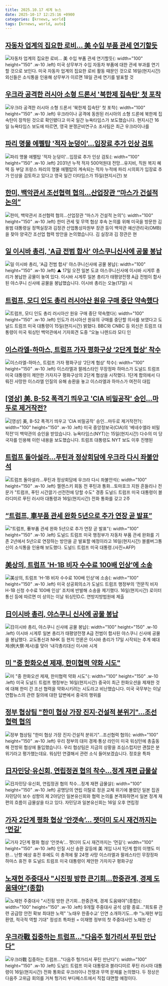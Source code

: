 ```yaml
---
title: 2025.10.17 세계 뉴스
date: 2025-10-17 12:25:16 +0900
categories: [krnews, world]
tags: [krnews, world, auto]
---
```

## [자동차 업계의 집요한 로비... 美 수입 부품 관세 연기할듯](https://n.news.naver.com/mnews/article/014/0005420654)

![자동차 업계의 집요한 로비... 美 수입 부품 관세 연기할듯](https://mimgnews.pstatic.net/image/origin/014/2025/10/17/5420654.jpg?type=nf220_150){: width="100" height="150" .w-10 .left}
미국 상무부가 수입 자동차 부품에 대한 관세 부과를 연기할 것으로 보인다. 미국 자동차 업계의 집요한 로비 활동 때문인 것으로 16일(현지시간) 외신들은 소식통을 인용해 상무부가 이르면 18일 관세 연기를 발표할 것

## [우크라 공격한 러시아 소형 드론서 '북한제 집속탄' 첫 포착](https://n.news.naver.com/mnews/article/214/0001455549)

![우크라 공격한 러시아 소형 드론서 '북한제 집속탄' 첫 포착](https://mimgnews.pstatic.net/image/origin/214/2025/10/17/1455549.jpg?type=nf220_150){: width="100" height="150" .w-10 .left}
우크라이나 공격에 동원된 러시아의 소형 드론에 북한제 집속탄이 장착된 것으로 확인됐다고 미국 일간 뉴욕타임스가 보도했습니다. 현지시간 16일 뉴욕타임스 보도에 따르면, 영국 분쟁군비연구소 조사팀은 최근 우크라이나를

## [파리 명물 에펠탑 '적자 눈덩이'…입장료 추가 인상 검토](https://n.news.naver.com/mnews/article/001/0015681772)

![파리 명물 에펠탑 '적자 눈덩이'…입장료 추가 인상 검토](https://mimgnews.pstatic.net/image/origin/001/2025/10/16/15681772.jpg?type=nf220_150){: width="100" height="150" .w-10 .left}
2031년 누적 적자 500억원대 전망…유지비, 직원 복지 혜택 등 부담 프랑스 파리의 명물 에펠탑의 계속되는 적자 누적에 파리 시의회가 입장료 추가 인상을 검토하고 있다고 영국 일간 더타임스가 15일(현지시간) 보

## [한미, 백악관서 조선협력 협의…산업장관 “마스가 건설적 논의”](https://n.news.naver.com/mnews/article/056/0012048474)

![한미, 백악관서 조선협력 협의…산업장관 “마스가 건설적 논의”](https://mimgnews.pstatic.net/image/origin/056/2025/10/17/12048474.jpg?type=nf220_150){: width="100" height="150" .w-10 .left}
한미 관세 및 무역 협상 후속 논의를 위해 미국을 방문한 김용범 대통령실 정책실장과 김정관 산업통상자원부 장관 등이 백악관 예산관리국(OMB)을 찾아 양국간 조선업 협력 방안을 논의했습니다. 김 실장과 김 장관은 현

## [일 이시바 총리, 'A급 전범 합사' 야스쿠니신사에 공물 봉납](https://n.news.naver.com/mnews/article/055/0001300525)

![일 이시바 총리, 'A급 전범 합사' 야스쿠니신사에 공물 봉납](https://mimgnews.pstatic.net/image/origin/055/2025/10/17/1300525.jpg?type=nf220_150){: width="100" height="150" .w-10 .left}
▲ 17일 오전 일본 도쿄 야스쿠니신사에 이시바 시게루 총리가 봉납한 공물이 놓여 있다. 이시바 시게루 일본 총리가 태평양전쟁 A급 전범이 합사된 야스쿠니 신사에 공물을 봉납했습니다. 이시바 총리는 오늘(17일) 시

## [트럼프, 모디 인도 총리 러시아산 원유 구매 중단 약속했다](https://n.news.naver.com/mnews/article/014/0005420254)

![트럼프, 모디 인도 총리 러시아산 원유 구매 중단 약속했다](https://mimgnews.pstatic.net/image/origin/014/2025/10/16/5420254.jpg?type=nf220_150){: width="100" height="150" .w-10 .left}
인도가 러시아산 원유의 구매를 중단할 의사를 보였다고 도널드 트럼프 미국 대통령이 15일(현지시간) 밝혔다. BBC와 CNBC 등 외신은 트럼프 대통령이 미국 워싱턴 백악관에서 기자회견 도중 “오늘 나렌드라 모디 인

## [이스라엘-하마스, 트럼프 가자 평화구상 ‘2단계 협상’ 착수](https://n.news.naver.com/mnews/article/018/0006139361)

![이스라엘-하마스, 트럼프 가자 평화구상 ‘2단계 협상’ 착수](https://mimgnews.pstatic.net/image/origin/018/2025/10/16/6139361.jpg?type=nf220_150){: width="100" height="150" .w-10 .left}
이스라엘과 팔레스타인 무장정파 하마스가 도널드 트럼프 미국 대통령이 제안한 가자지구 평화구상의 2단계 협상을 시작했다. 1단계 합의에서 다뤄진 사망한 이스라엘 인질의 유해 송환을 놓고 이스라엘과 하마스가 여전히 대립

## [[영상] 美, B-52 폭격기 띄우고 'CIA 비밀공작' 승인…마두로 제거작전?](https://n.news.naver.com/mnews/article/001/0015683079)

![[영상] 美, B-52 폭격기 띄우고 'CIA 비밀공작' 승인…마두로 제거작전?](https://mimgnews.pstatic.net/image/origin/001/2025/10/16/15683079.jpg?type=nf220_150){: width="100" height="150" .w-10 .left}
미국 중앙정보국(CIA)의 '베네수엘라 비밀작전'이 백악관의 승인을 받았습니다. 뉴욕타임스(NYT)는 15일(현지시간) 다수의 미 당국자를 인용해 이런 내용을 보도했습니다. 트럼프 대통령도 NYT 보도 이후 진행된

## [트럼프 돌아설라…푸틴과 정상회담에 우크라 다시 좌불안석](https://n.news.naver.com/mnews/article/001/0015683951)

![트럼프 돌아설라…푸틴과 정상회담에 우크라 다시 좌불안석](https://mimgnews.pstatic.net/image/origin/001/2025/10/17/15683951.jpg?type=nf220_150){: width="100" height="150" .w-10 .left}
젤렌스키 회동 전 푸틴과 통화…토마호크 지원 흔들리나 전문가 "트럼프, 푸틴 시간끌기·선전전에 당할 수도" 경종 도널드 트럼프 미국 대통령이 블라디미르 푸틴 러시아 대통령과 16일(현지시간) 전화 통화를 갖고 2주

## [“트럼프, 車부품 관세 완화 5년으로 추가 연장 곧 발표”](https://n.news.naver.com/mnews/article/018/0006140001)

![“트럼프, 車부품 관세 완화 5년으로 추가 연장 곧 발표”](https://mimgnews.pstatic.net/image/origin/018/2025/10/17/6140001.jpg?type=nf220_150){: width="100" height="150" .w-10 .left}
도널드 트럼프 미국 행정부가 자동차 부품 관세 완화를 기존 2년에서 5년으로 연장하는 방안을 곧 발표할 예정이라고 16일(현지시간) 블룸버그통신이 소식통을 인용해 보도했다. 도널드 트럼프 미국 대통령.(사진=AFP)

## [美상의, 트럼프 'H-1B 비자 수수료 100배 인상’에 소송](https://n.news.naver.com/mnews/article/018/0006139948)

![美상의, 트럼프 'H-1B 비자 수수료 100배 인상’에 소송](https://mimgnews.pstatic.net/image/origin/018/2025/10/17/6139948.jpg?type=nf220_150){: width="100" height="150" .w-10 .left}
미국 상공회의소가 도널드 트럼프 행정부의 ‘전문직 비자 H-1B 신청 수수료 100배 인상’ 조치에 반발해 소송을 제기했다. 16일(현지시간) 로이터통신 등에 따르면 미 상의는 이날 워싱턴D.C. 연방지방법원에 제출

## [日이시바 총리, 야스쿠니 신사에 공물 봉납](https://n.news.naver.com/mnews/article/005/0001808365)

![日이시바 총리, 야스쿠니 신사에 공물 봉납](https://mimgnews.pstatic.net/image/origin/005/2025/10/17/1808365.jpg?type=nf220_150){: width="100" height="150" .w-10 .left}
이시바 시게루 일본 총리가 태평양전쟁 A급 전범이 합사된 야스쿠니 신사에 공물을 봉납했다. 교도통신과 NHK 등 현지 언론은 이시바 총리가 17일 시작되는 추계 예대제(例大祭·제사)를 맞아 ‘내각총리대신 이시바 시게

## [미 "중 한화오션 제재, 한미협력 약화 시도"](https://n.news.naver.com/mnews/article/422/0000791758)

![미 "중 한화오션 제재, 한미협력 약화 시도"](https://mimgnews.pstatic.net/image/origin/422/2025/10/17/791758.jpg?type=nf220_150){: width="100" height="150" .w-10 .left}
미국 도널드 트럼프 행정부는 16일(현지시간) 중국이 최근 한화오션을 제재한 것에 대해 한미 간 조선 협력을 약화시키려는 시도라고 비난했습니다. 미국 국무부는 이날 연합뉴스의 관련 질의에 대한 답변에서 중국의 행위를

## [정부 협상팀 "한미 협상 가장 진지·건설적 분위기"…조선협력 협의](https://n.news.naver.com/mnews/article/422/0000791737)

![정부 협상팀 "한미 협상 가장 진지·건설적 분위기"…조선협력 협의](https://mimgnews.pstatic.net/image/origin/422/2025/10/17/791737.jpg?type=nf220_150){: width="100" height="150" .w-10 .left}
우리 정부의 대미 경제·통상 라인이 미국 워싱턴에 총출동해 전방위 협상에 돌입했습니다. 우리 협상팀은 지금의 상황을 조심스럽지만 괜찮은 분위기라고 평가했는데요. 워싱턴 연결해서 관련 소식 들어보겠습니다. 정호윤 특파

## [日자민당·유신회, 연립정권 협의 착수…정계 재편 급물살](https://n.news.naver.com/mnews/article/003/0013539468)

![日자민당·유신회, 연립정권 협의 착수…정계 재편 급물살](https://mimgnews.pstatic.net/image/origin/003/2025/10/16/13539468.jpg?type=nf220_150){: width="100" height="150" .w-10 .left}
공명당의 연립 이탈로 정권 교체 위기에 몰렸던 일본 집권 자민당이 보수 성향의 제 2야당인 일본유신회와 협력 논의를 본격화하면서 일본 정계 재편의 흐름이 급물살을 타고 있다. 자민당과 일본유신회는 16일 오후 연립정

## [가자 2단계 평화 협상 ‘안갯속’… 잿더미 도시 재건까지는 ‘먼길’](https://n.news.naver.com/mnews/article/022/0004075559)

![가자 2단계 평화 협상 ‘안갯속’… 잿더미 도시 재건까지는 ‘먼길’](https://mimgnews.pstatic.net/image/origin/022/2025/10/16/4075559.jpg?type=nf220_150){: width="100" height="150" .w-10 .left}
인질 시신 송환 갈등에 美 개입 나서 1단계 합의 이행도 미완… 난항 예상 휴전 후에도 이 총격에 팔 24명 사망 이스라엘과 팔레스타인 무장정파 하마스 휴전 후 도널드 트럼프 미국 대통령이 제안한 가자지구 평화구상

## [노재헌 주중대사 "시진핑 방한 큰기회…한중관계, 경제 도움돼야"(종합)](https://n.news.naver.com/mnews/article/001/0015683163)

![노재헌 주중대사 "시진핑 방한 큰기회…한중관계, 경제 도움돼야"(종합)](https://mimgnews.pstatic.net/image/origin/001/2025/10/16/15683163.jpg?type=nf220_150){: width="100" height="150" .w-10 .left}
9개월 주중대사 공석 상황 종료…"희토류 관련 공급망 안전 확보 최대한 노력" '노태우 한중수교' 인연 소개하기도…中 "노재헌 부임 환영, 적극적 역할 기대" 정성조 특파원 = 이재명 정부의 첫 주중대사인 노재헌 신

## [우크라戰 집중하는 트럼프…"다음주 헝가리서 푸틴 만난다"](https://n.news.naver.com/mnews/article/025/0003475895)

![우크라戰 집중하는 트럼프…"다음주 헝가리서 푸틴 만난다"](https://mimgnews.pstatic.net/image/origin/025/2025/10/17/3475895.jpg?type=nf220_150){: width="100" height="150" .w-10 .left}
도널드 트럼프 미국 대통령과 블라디미르 푸틴 러시아 대통령이 16일(현지시간) 전화 통화로 우크라이나 전쟁과 무역 문제룰 논의했다. 두 정상은 다음주 고위급 회의를 거쳐 헝가리 부다페스트에서 직접 대면할 예정이다.

